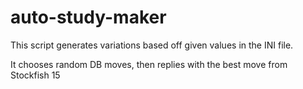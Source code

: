 # auto-study-maker

This script generates variations based off given values in the INI file. 

It chooses random DB moves, then replies with the best move from Stockfish 15
